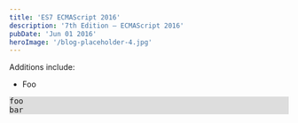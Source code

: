 ```yaml
---
title: 'ES7 ECMAScript 2016'
description: '7th Edition – ECMAScript 2016'
pubDate: 'Jun 01 2016'
heroImage: '/blog-placeholder-4.jpg'
---
```


Additions include:
- Foo

<pre style="background-color:#ddd">
foo
bar
</pre>
